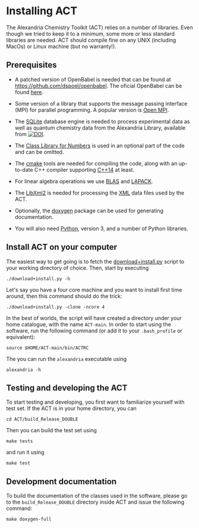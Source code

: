 Installing ACT
==============
The Alexandria Chemistry Toolkit (ACT) relies on a number of libraries. Even though we tried to keep it to a minimum,
some more or less standard libraries are needed. ACT should compile fine on any UNIX (including MacOs) or Linux machine (but no warranty!).

Prerequisites
-------------
+ A patched version of OpenBabel is needed that can be found at
https://github.com/dspoel/openbabel. The oficial OpenBabel can be found [here](https://github.com/openbabel).

+ Some version of a library that supports the message passing interface (MPI) for parallel programming. A popular version is [Open MPI](https://open-mpi.org).

+ The [SQLite](https://www.sqlite.org/index.html) database engine is needed to process experimental data as well as quantum chemistry data from the Alexandria Library, available from [![DOI](https://zenodo.org/badge/DOI/10.5281/zenodo.1170597.svg)](https://doi.org/10.5281/zenodo.1170597).

+ The [Class Library for Numbers](https://www.ginac.de/CLN/) is used in an optional part of the code and can be omitted.

+ The [cmake](https://cmake.org) tools are needed for compiling the code, along with an up-to-date C++ compiler supporting [C++14](https://en.wikipedia.org/wiki/C++14) at least.

+ For linear algebra operations we use [BLAS](http://www.netlib.org/blas/) and [LAPACK](http://www.netlib.org/lapack/).

+ The [LibXml2](http://xmlsoft.org) is needed for processing the [XML](https://en.wikipedia.org/wiki/XML) data files used by the ACT.

+ Optionally, the [doxygen](https://www.doxygen.nl/index.html) package can be used for generating documentation.

+ You will also need [Python](https://www.python.org), version 3, and a number of Python libraries.

Install ACT on your computer
----------------------------
The easiest way to get going is to fetch the [download+install.py](download+install.py) script to your working directory of choice. Then, start by executing

```./download+install.py -h```

Let's say you have a four core machine and you want to install first time around, then this command should do the trick:

```./download+install.py -clone -ncore 4```

In the best of worlds, the script will have created a directory under your home catalogue, with the name ```ACT-main```. In order to start using the software, run the following command (or add it to your ```.bash_profile``` or equivalent):

```source $HOME/ACT-main/bin/ACTRC```

The you can run the ```alexandria``` executable using

```alexandria -h```

Testing and developing the ACT
------------------------------
To start testing and developing, you first want to familiarize yourself with test set. If the ACT is in your home directory, you can

```cd ACT/build_Release_DOUBLE```

Then you can build the test set using

```make tests```

and run it using

```make test```

Development documentation
-------------------------
To build the documentation of the classes used in the software, please go to the ```build_Release_DOUBLE``` directory inside ACT and issue the following command:

```make doxygen-full```
